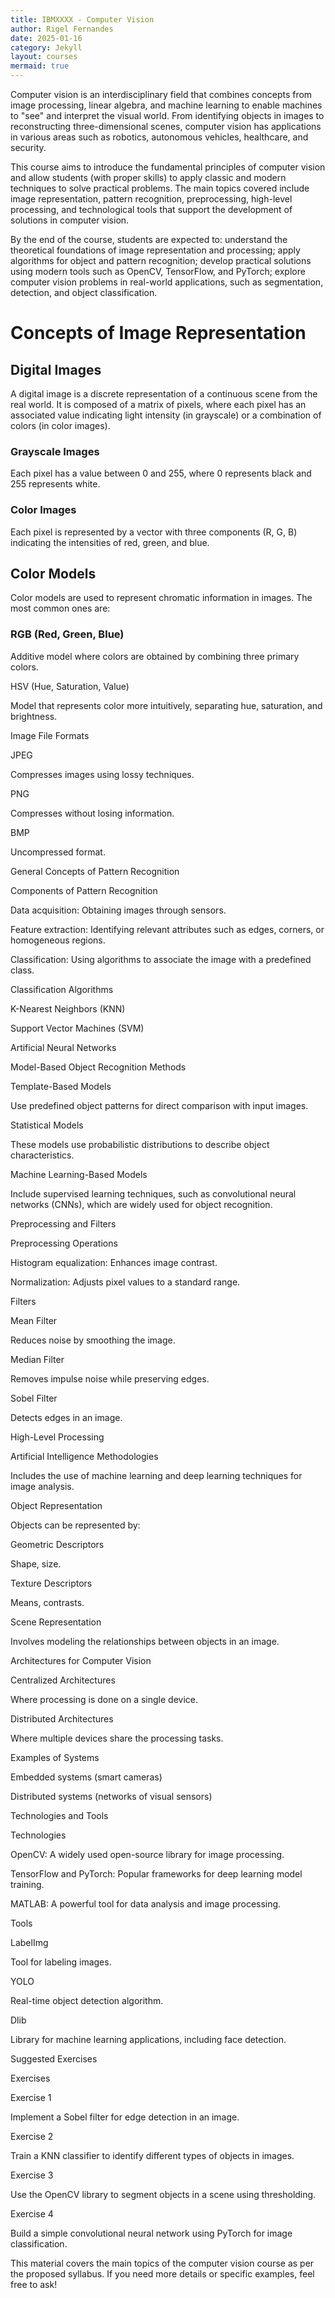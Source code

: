 ```yaml
---
title: IBMXXXX - Computer Vision
author: Rigel Fernandes
date: 2025-01-16
category: Jekyll
layout: courses
mermaid: true
---
```


Computer vision is an interdisciplinary field that combines concepts from image processing, linear algebra, and machine learning to enable machines to "see" and interpret the visual world.
From identifying objects in images to reconstructing three-dimensional scenes, computer vision has applications in various areas such as robotics, autonomous vehicles, healthcare, and security.

This course aims to introduce the fundamental principles of computer vision and allow students (with proper skills) to apply classic and modern techniques to solve practical problems.
The main topics covered include image representation, pattern recognition, preprocessing, high-level processing, and technological tools that support the development of solutions in computer vision.

By the end of the course, students are expected to:
understand the theoretical foundations of image representation and processing;
apply algorithms for object and pattern recognition;
develop practical solutions using modern tools such as OpenCV, TensorFlow, and PyTorch;
explore computer vision problems in real-world applications, such as segmentation, detection, and object classification.

# Concepts of Image Representation

## Digital Images

A digital image is a discrete representation of a continuous scene from the real world. It is composed of a matrix of pixels, where each pixel has an associated value indicating light intensity (in grayscale) or a combination of colors (in color images).

### Grayscale Images

Each pixel has a value between 0 and 255, where 0 represents black and 255 represents white.

### Color Images

Each pixel is represented by a vector with three components (R, G, B) indicating the intensities of red, green, and blue.

## Color Models

Color models are used to represent chromatic information in images. The most common ones are:

### RGB (Red, Green, Blue)

Additive model where colors are obtained by combining three primary colors.

HSV (Hue, Saturation, Value)

Model that represents color more intuitively, separating hue, saturation, and brightness.

Image File Formats

JPEG

Compresses images using lossy techniques.

PNG

Compresses without losing information.

BMP

Uncompressed format.

General Concepts of Pattern Recognition

Components of Pattern Recognition

Data acquisition: Obtaining images through sensors.

Feature extraction: Identifying relevant attributes such as edges, corners, or homogeneous regions.

Classification: Using algorithms to associate the image with a predefined class.

Classification Algorithms

K-Nearest Neighbors (KNN)

Support Vector Machines (SVM)

Artificial Neural Networks

Model-Based Object Recognition Methods

Template-Based Models

Use predefined object patterns for direct comparison with input images.

Statistical Models

These models use probabilistic distributions to describe object characteristics.

Machine Learning-Based Models

Include supervised learning techniques, such as convolutional neural networks (CNNs), which are widely used for object recognition.

Preprocessing and Filters

Preprocessing Operations

Histogram equalization: Enhances image contrast.

Normalization: Adjusts pixel values to a standard range.

Filters

Mean Filter

Reduces noise by smoothing the image.

Median Filter

Removes impulse noise while preserving edges.

Sobel Filter

Detects edges in an image.

High-Level Processing

Artificial Intelligence Methodologies

Includes the use of machine learning and deep learning techniques for image analysis.

Object Representation

Objects can be represented by:

Geometric Descriptors

Shape, size.

Texture Descriptors

Means, contrasts.

Scene Representation

Involves modeling the relationships between objects in an image.

Architectures for Computer Vision

Centralized Architectures

Where processing is done on a single device.

Distributed Architectures

Where multiple devices share the processing tasks.

Examples of Systems

Embedded systems (smart cameras)

Distributed systems (networks of visual sensors)

Technologies and Tools

Technologies

OpenCV: A widely used open-source library for image processing.

TensorFlow and PyTorch: Popular frameworks for deep learning model training.

MATLAB: A powerful tool for data analysis and image processing.

Tools

LabelImg

Tool for labeling images.

YOLO

Real-time object detection algorithm.

Dlib

Library for machine learning applications, including face detection.

Suggested Exercises

Exercises

Exercise 1

Implement a Sobel filter for edge detection in an image.

Exercise 2

Train a KNN classifier to identify different types of objects in images.

Exercise 3

Use the OpenCV library to segment objects in a scene using thresholding.

Exercise 4

Build a simple convolutional neural network using PyTorch for image classification.

This material covers the main topics of the computer vision course as per the proposed syllabus. If you need more details or specific examples, feel free to ask!

